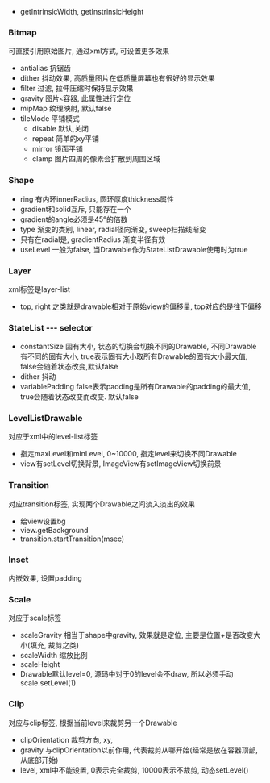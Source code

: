 * getIntrinsicWidth, getInstrinsicHeight

### Bitmap

可直接引用原始图片, 通过xml方式, 可设置更多效果
* antialias 抗锯齿
* dither 抖动效果, 高质量图片在低质量屏幕也有很好的显示效果
* filter 过滤, 拉伸压缩时保持显示效果
* gravity 图片`<`容器, 此属性进行定位
* mipMap 纹理映射, 默认false
* tileMode 平铺模式 
    * disable 默认,关闭
    * repeat 简单的xy平铺
    * mirror 镜面平铺
    * clamp  图片四周的像素会扩散到周围区域
    

### Shape
* ring 有内环innerRadius, 圆环厚度thickness属性
* gradient和solid互斥, 只能存在一个
* gradient的angle必须是45°的倍数
* type 渐变的类别, linear, radial径向渐变, sweep扫描线渐变
* 只有在radial是, gradientRadius 渐变半径有效
* useLevel 一般为false, 当Drawable作为StateListDrawable使用时为true

### Layer

xml标签是layer-list

* top, right 之类就是drawable相对于原始view的偏移量, top对应的是往下偏移

### StateList --- selector

* constantSize 固有大小, 状态的切换会切换不同的Drawable, 不同Drawable有不同的固有大小, true表示固有大小取所有Drawable的固有大小最大值, false会随着状态改变,默认false
* dither 抖动
* variablePadding false表示padding是所有Drawable的padding的最大值, true会随着状态改变而改变. 默认false

 
### LevelListDrawable

对应于xml中的level-list标签

* 指定maxLevel和minLevel, 0~10000, 指定level来切换不同Drawable 
* view有setLevel切换背景, ImageView有setImageView切换前景

### Transition

对应transition标签, 实现两个Drawable之间淡入淡出的效果

* 给view设置bg
* view.getBackground
* transition.startTransition(msec)


### Inset

内嵌效果, 设置padding

### Scale

对应于scale标签

* scaleGravity 相当于shape中gravity, 效果就是定位, 主要是位置+是否改变大小(填充, 裁剪之类)
* scaleWidth 缩放比例
* scaleHeight
* Drawable默认level=0, 源码中对于0的level会不draw, 所以必须手动scale.setLevel(1)

### Clip

对应与clip标签, 根据当前level来裁剪另一个Drawable

* clipOrientation 裁剪方向, xy,
* gravity 与clipOrientation以前作用, 代表裁剪从哪开始(经常是放在容器顶部,从底部开始)
* level, xml中不能设置, 0表示完全裁剪, 10000表示不裁剪, 动态setLevel()
